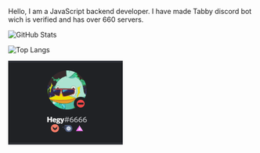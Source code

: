 Hello, 
I am a JavaScript backend developer. I have made Tabby discord bot wich is verified and has over 660 servers.


![GitHub Stats](https://github-readme-stats.vercel.app/api?username=Heges69&show_icons=true&theme=dark)

![Top Langs](https://github-readme-stats.vercel.app/api/top-langs/?username=Heges69&theme=dark&layout=compact)

![Discord](https://raw.githubusercontent.com/Heges69/Heges69/master/discord.png)

